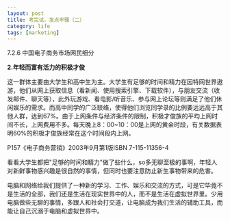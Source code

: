 ```yaml
--- 
layout: post
title: 考完试，发点牢骚（二）
category: life
tags: [marketing]
---
```

7.2.6 中国电子商务市场网民细分

**2.年轻而富有活力的积极才俊**

这一群体主要由大学生和高中生为主。大学生有足够的时间和精力在因特网世界遨游，他们从网上获取信息（看新闻、使用搜索引擎、下载软件），与朋友交流（收发邮件、聊天等），此外玩游戏、看电影/听音乐、参与网上论坛等则满足了他们休闲娱乐的需求。而高中同学的广泛联络，使得他们浏览同学录的比例要远远高于其他人群，达到67%。由于上网条件与经济条件的限制，积极才俊族的平均上网时间不长，上网费用不多。每天晚上8：00~10：00是上网的黄金时段，有关数据表明60%的积极才俊族经常在这个时间段内上网。

P157《电子商务营销》2003年9月第1版ISBN 7-115-11356-4

看看大学生都把"足够的时间和精力"做了些什么，so多无聊至极的事啊，年轻人对新鲜事物感兴趣是很自然的事情，但同时也要注意防止新生事物带来的危害。

电脑和网络给我们提供了一种新的学习、工作、娱乐和交流的方式，可是它毕竟不是生活的全部，我们还是生活在现实世界中的人，而不是生活在虚拟世界里。少用电脑做些无聊的事情，多跟人和社会打交道，让电脑成为我们生活的辅助工具，而能让自己沉溺于电脑和虚拟世界中。
